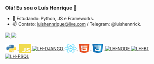 ### Olá! Eu sou o Luís Henrique 👋



- 🌱 Estudando: Python, JS e Frameworks.
- 📫 Contato: luishennrique@live.com / Telegram: @luishennrick.

<div>
  <a href="https://github.com/luishennrick">
  <img height="180em" src="https://github-readme-stats.vercel.app/api?username=luishennrick&show_icons=true&theme=vision-friendly-dark&include_all_commits=true&count_private=true"/>
  <img height="180em" src="https://github-readme-stats.vercel.app/api/top-langs/?username=luishennrick&layout=compact&langs_count=7&theme=vision-friendly-dark"/>
</div>
  
  
  <div style="display: inline_block"><br>
  <img align="center" alt="LH-Python" height="30" width="40" src="https://raw.githubusercontent.com/devicons/devicon/master/icons/python/python-original.svg">
  <img align="center" alt="LH-Js" height="30" width="40" src="https://raw.githubusercontent.com/devicons/devicon/master/icons/javascript/javascript-plain.svg">
  <img align="center" alt="LH-DJANGO" height="30" width="40" src="https://cdn.jsdelivr.net/gh/devicons/devicon/icons/django/django-original.svg">
  <img align="center" alt="LH-React" height="30" width="40" src="https://raw.githubusercontent.com/devicons/devicon/master/icons/react/react-original.svg">
  <img align="center" alt="LH-HTML" height="30" width="40" src="https://raw.githubusercontent.com/devicons/devicon/master/icons/html5/html5-original.svg">
  <img align="center" alt="LH-CSS" height="30" width="40" src="https://raw.githubusercontent.com/devicons/devicon/master/icons/css3/css3-original.svg">
  <img align="center" alt="LH-NODE" height="30" width="40" src="https://cdn.jsdelivr.net/gh/devicons/devicon/icons/nodejs/nodejs-original.svg">
  <img align="center" alt="LH-BT" height="30" width="40" src="https://cdn.jsdelivr.net/gh/devicons/devicon/icons/bootstrap/bootstrap-plain-wordmark.svg">
  <img align="center" alt="LH-PSQL" height="30" width="40" src="https://cdn.jsdelivr.net/gh/devicons/devicon/icons/postgresql/postgresql-original.svg">
 
</div>
